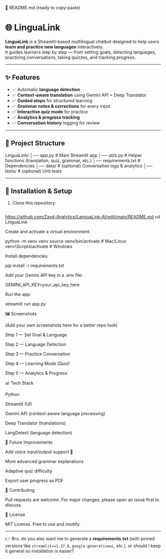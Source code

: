 🔹 README.md (ready to copy-paste)
# 🌐 LinguaLink

**LinguaLink** is a Streamlit-based multilingual chatbot designed to help users **learn and practice new languages** interactively.  
It guides learners step by step — from setting goals, detecting languages, practicing conversations, taking quizzes, and tracking progress.

---

## ✨ Features
- ✅ Automatic **language detection**
- ✅ **Context-aware translation** using Gemini API + Deep Translator
- ✅ **Guided steps** for structured learning
- ✅ **Grammar notes & corrections** for every input
- ✅ **Interactive quiz mode** for practice
- ✅ **Analytics & progress tracking**
- ✅ **Conversation history** logging for review

---

## 📂 Project Structure


LinguaLink/
│── app.py # Main Streamlit app
│── utils.py # Helper functions (translation, quiz, grammar, etc.)
│── requirements.txt # Dependencies
│── data/ # (optional) Conversation logs & analytics
│── tests/ # (optional) Unit tests


---

## 🚀 Installation & Setup

1. Clone this repository:
   ```bash
 https://github.com/Zayd-Analytics/LanguaLink-AI/edit/main/README.md
   cd LinguaLink


Create and activate a virtual environment:

python -m venv venv
source venv/bin/activate   # Mac/Linux
venv\Scripts\activate      # Windows


Install dependencies:

pip install -r requirements.txt


Add your Gemini API key in a .env file:

GEMINI_API_KEY=your_api_key_here


Run the app:

streamlit run app.py

🖼️ Screenshots

(Add your own screenshots here for a better repo look)

Step 1 — Set Goal & Language

Step 2 — Language Detection

Step 3 — Practice Conversation

Step 4 — Learning Mode (Quiz)

Step 5 — Analytics & Progress

📊 Tech Stack

Python

Streamlit (UI)

Gemini API (context-aware language processing)

Deep Translator (translations)

LangDetect (language detection)

📌 Future Improvements

Add voice input/output support 🎤

More advanced grammar explanations

Adaptive quiz difficulty

Export user progress as PDF

🤝 Contributing

Pull requests are welcome. For major changes, please open an issue first to discuss.

📜 License

MIT License. Free to use and modify.


---

👉 Bro, do you also want me to generate a **requirements.txt** (with pinned versions like `streamlit==1.37.0`, `google-generativeai`, etc.), or should I keep it general so installation is easier?
